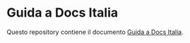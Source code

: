 # Guida a Docs Italia


Questo repository contiene il documento [Guida a Docs Italia](guida-docs-italia.readthedocs.io). 
